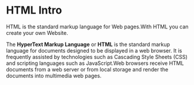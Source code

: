 # HTML Intro
HTML is the standard markup language for Web pages.With HTML you can create your own Website.

The **HyperText Markup Language** or **HTML** is the standard markup language for documents designed to be displayed in a web browser. It is frequently assisted by technologies such as Cascading Style Sheets (CSS) and scripting languages such as JavaScript.Web browsers receive HTML documents from a web server or from local storage and render the documents into multimedia web pages.
